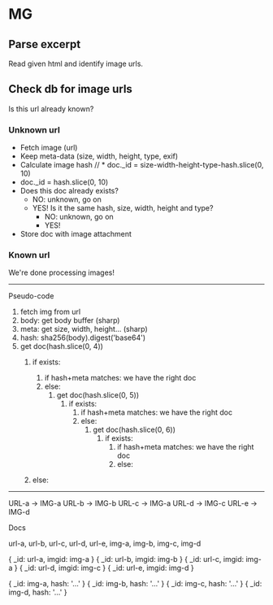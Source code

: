 # MG

## Parse excerpt
Read given html and identify image urls.

## Check db for image urls
Is this url already known?

### Unknown url
* Fetch image (url)
* Keep meta-data (size, width, height, type, exif)
* Calculate image hash
// * doc._id = size-width-height-type-hash.slice(0, 10)
* doc._id = hash.slice(0, 10)
* Does this doc already exists?
  * NO: unknown, go on
  * YES! Is it the same hash, size, width, height and type?
    * NO: unknown, go on
    * YES!
* Store doc with image attachment

### Known url
We're done processing images!

------

Pseudo-code

1. fetch img from url
2. body: get body buffer (sharp)
3. meta: get size, width, height... (sharp)
4. hash: sha256(body).digest('base64')
5. get doc(hash.slice(0, 4))
   1. if exists:
      1. if hash+meta matches: we have the right doc
      1. else:
         1. get doc(hash.slice(0, 5))
            1. if exists:
               1. if hash+meta matches: we have the right doc
               1. else:
                  1. get doc(hash.slice(0, 6))
                     1. if exists:
                        1. if hash+meta matches: we have the right doc
                        1. else:



   1. else:

------

URL-a -> IMG-a
URL-b -> IMG-b
URL-c -> IMG-a
URL-d -> IMG-c
URL-e -> IMG-d


Docs

url-a, url-b, url-c, url-d, url-e,
img-a, img-b, img-c, img-d

{ _id: url-a, imgid: img-a }
{ _id: url-b, imgid: img-b }
{ _id: url-c, imgid: img-a }
{ _id: url-d, imgid: img-c }
{ _id: url-e, imgid: img-d }

{ _id: img-a, hash: '...' }
{ _id: img-b, hash: '...' }
{ _id: img-c, hash: '...' }
{ _id: img-d, hash: '...' }

